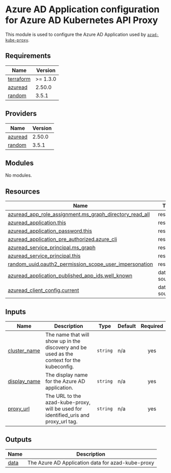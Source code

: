 # Azure AD Application configuration for Azure AD Kubernetes API Proxy

This module is used to configure the Azure AD Application used by [`azad-kube-proxy`](https://github.com/XenitAB/azad-kube-proxy).

## Requirements

| Name | Version |
|------|---------|
| <a name="requirement_terraform"></a> [terraform](#requirement\_terraform) | >= 1.3.0 |
| <a name="requirement_azuread"></a> [azuread](#requirement\_azuread) | 2.50.0 |
| <a name="requirement_random"></a> [random](#requirement\_random) | 3.5.1 |

## Providers

| Name | Version |
|------|---------|
| <a name="provider_azuread"></a> [azuread](#provider\_azuread) | 2.50.0 |
| <a name="provider_random"></a> [random](#provider\_random) | 3.5.1 |

## Modules

No modules.

## Resources

| Name | Type |
|------|------|
| [azuread_app_role_assignment.ms_graph_directory_read_all](https://registry.terraform.io/providers/hashicorp/azuread/2.50.0/docs/resources/app_role_assignment) | resource |
| [azuread_application.this](https://registry.terraform.io/providers/hashicorp/azuread/2.50.0/docs/resources/application) | resource |
| [azuread_application_password.this](https://registry.terraform.io/providers/hashicorp/azuread/2.50.0/docs/resources/application_password) | resource |
| [azuread_application_pre_authorized.azure_cli](https://registry.terraform.io/providers/hashicorp/azuread/2.50.0/docs/resources/application_pre_authorized) | resource |
| [azuread_service_principal.ms_graph](https://registry.terraform.io/providers/hashicorp/azuread/2.50.0/docs/resources/service_principal) | resource |
| [azuread_service_principal.this](https://registry.terraform.io/providers/hashicorp/azuread/2.50.0/docs/resources/service_principal) | resource |
| [random_uuid.oauth2_permission_scope_user_impersonation](https://registry.terraform.io/providers/hashicorp/random/3.5.1/docs/resources/uuid) | resource |
| [azuread_application_published_app_ids.well_known](https://registry.terraform.io/providers/hashicorp/azuread/2.50.0/docs/data-sources/application_published_app_ids) | data source |
| [azuread_client_config.current](https://registry.terraform.io/providers/hashicorp/azuread/2.50.0/docs/data-sources/client_config) | data source |

## Inputs

| Name | Description | Type | Default | Required |
|------|-------------|------|---------|:--------:|
| <a name="input_cluster_name"></a> [cluster\_name](#input\_cluster\_name) | The name that will show up in the discovery and be used as the context for the kubeconfig. | `string` | n/a | yes |
| <a name="input_display_name"></a> [display\_name](#input\_display\_name) | The display name for the Azure AD application. | `string` | n/a | yes |
| <a name="input_proxy_url"></a> [proxy\_url](#input\_proxy\_url) | The URL to the azad-kube-proxy, will be used for identified\_uris and proxy\_url tag. | `string` | n/a | yes |

## Outputs

| Name | Description |
|------|-------------|
| <a name="output_data"></a> [data](#output\_data) | The Azure AD Application data for azad-kube-proxy |
